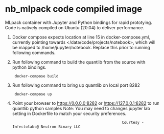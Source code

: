 # nb_mlpack code compiled image

MLpack container with Jupyter and Python bindings for rapid prototying. Code is natively compiled on Ubuntu (20.04) to deliver performance.

1. Docker compose expects location at line 15 in docker-compose.yml, currently pointing towards </data/code/projects/notebook>, which will be mapped to /home/jupyter/notebook. Replace this prior to running following commands.

2. Run following command to build the quantlib from the source with python bindings.

        docker-compose build

3. Run following command to bring up quantlib on local port 8282

        docker-compose up
        
4. Point your browser to https://0.0.0.0:8282 or https://127.0.0.1:8282 to run quantlib python samples
   Note:  You may need to changes jupyter lab setting in Dockerfile to match your security preferences.       


                                                         Courtesy - Infectolabs@ Neutron Binary LLC
